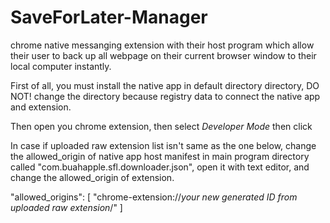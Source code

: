 # SaveForLater-Manager
chrome native messanging extension with their host program which allow their user to back up all  webpage on their current browser window to their local computer instantly.

First of all, you must install the native app in default directory directory, DO NOT! change the directory because registry data to connect the native app and extension. 

Then open you chrome extension, then select *Developer Mode* then click 

In case if uploaded raw extension list isn't same as the one below, change the allowed_origin of native app host manifest in main program directory called "com.buahapple.sfl.downloader.json", open it with text editor, and change the allowed_origin of extension.

"allowed_origins": [
    "chrome-extension://*your new generated ID from uploaded raw extension*/"
  ]

